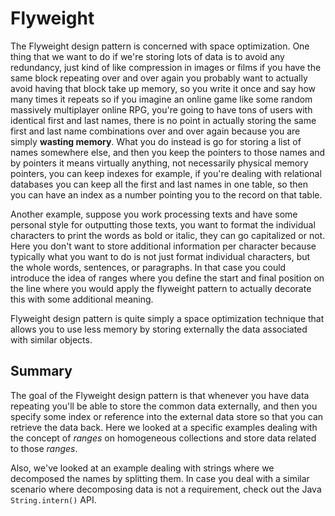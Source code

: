 # Flyweight

The Flyweight design pattern is concerned with space optimization. One thing that we want to do if we're storing lots of data is to avoid any redundancy, just kind of like compression in images or films if you have the same block repeating over and over again you probably want to actually avoid having that block take up memory, so you write it once and say how many times it repeats so if you imagine an online game like some random massively multiplayer online RPG, you're going to have tons of users with identical first and last names, there is no point in actually storing the same first and last name combinations over and over again because you are simply __wasting memory__. What you do instead is go for storing a list of names somewhere else, and then you keep the pointers to those names and by pointers it means virtually anything, not necessarily physical memory pointers, you can keep indexes for example, if you're dealing with relational databases you can keep all the first and last names in one table, so then you can have an index as a number pointing you to the record on that table.

Another example, suppose you work processing texts and have some personal style for outputting those texts, you want to format the individual characters to print the words as bold or italic, they can go capitalized or not. Here you don't want to store additional information per character because typically what you want to do is not just format individual characters, but the whole words, sentences, or paragraphs. In that case you could introduce the idea of ranges where you define the start and final position on the line where you would apply the flyweight pattern to actually decorate this with some additional meaning.

Flyweight design pattern is quite simply a space optimization technique that allows you to use less memory by storing externally the data associated with similar objects. 

## Summary

The goal of the Flyweight design pattern is that whenever you have data repeating you'll be able to store the common data externally, and then you specify some index or reference into the external data store so that you can retrieve the data back. Here we looked at a specific examples dealing with the concept of _ranges_ on homogeneous collections and store data related to those _ranges_.

Also, we've looked at an example dealing with strings where we decomposed the names by splitting them. In case you deal with a similar scenario where decomposing data is not a requirement, check out the Java `String.intern()` API.